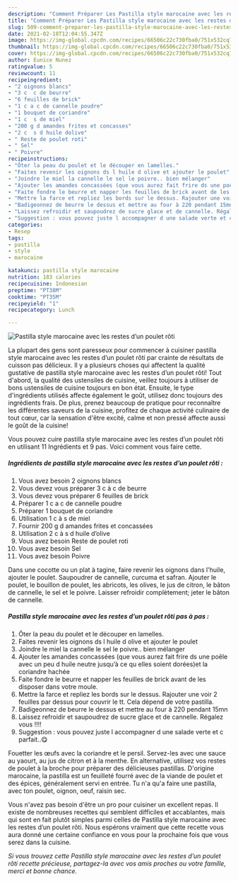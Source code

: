 ```yaml
---
description: "Comment Préparer Les Pastilla style marocaine avec les restes d’un poulet rôti"
title: "Comment Préparer Les Pastilla style marocaine avec les restes d’un poulet rôti"
slug: 509-comment-preparer-les-pastilla-style-marocaine-avec-les-restes-dun-poulet-roti
date: 2021-02-18T12:04:55.347Z
image: https://img-global.cpcdn.com/recipes/66506c22c730fba0/751x532cq70/pastilla-style-marocaine-avec-les-restes-dun-poulet-roti-photo-principale-de-la-recette.jpg
thumbnail: https://img-global.cpcdn.com/recipes/66506c22c730fba0/751x532cq70/pastilla-style-marocaine-avec-les-restes-dun-poulet-roti-photo-principale-de-la-recette.jpg
cover: https://img-global.cpcdn.com/recipes/66506c22c730fba0/751x532cq70/pastilla-style-marocaine-avec-les-restes-dun-poulet-roti-photo-principale-de-la-recette.jpg
author: Eunice Nunez
ratingvalue: 5
reviewcount: 11
recipeingredient:
- "2 oignons blancs"
- "3 c  c de beurre"
- "6 feuilles de brick"
- "1 c a c de cannelle poudre"
- "1 bouquet de coriandre"
- "1 c  s de miel"
- "200 g d amandes frites et concasses"
- "2 c  s d huile dolive"
- " Reste de poulet roti"
- " Sel"
- " Poivre"
recipeinstructions:
- "Ôter la peau du poulet et le découper en lamelles."
- "Faites revenir les oignons ds l huile d olive et ajouter le poulet"
- "Joindre le miel la cannelle le sel le poivre.. bien mélanger"
- "Ajouter les amandes concassées (que vous aurez fait frire ds une poêle avec un peu d huile neutre jusqu’à ce qu elles soient dorées)et la coriandre hachée"
- "Faite fondre le beurre et napper les feuilles de brick avant de les disposer dans votre moule."
- "Mettre la farce et repliez les bords sur le dessus. Rajouter une voir 2 feuilles par dessus pour couvrir le tt. Cela dépend de votre pastilla."
- "Badigeonnez de beurre le dessus et mettre au four à 220 pendant 15mn"
- "Laissez refroidir et saupoudrez de sucre glace et de cannelle. Régalez vous !!!!"
- "Suggestion : vous pouvez juste l accompagner d une salade verte et c parfait..😋"
categories:
- Resep
tags:
- pastilla
- style
- marocaine

katakunci: pastilla style marocaine 
nutrition: 183 calories
recipecuisine: Indonesian
preptime: "PT38M"
cooktime: "PT35M"
recipeyield: "1"
recipecategory: Lunch

---
```



![Pastilla style marocaine avec les restes d’un poulet rôti](https://img-global.cpcdn.com/recipes/66506c22c730fba0/751x532cq70/pastilla-style-marocaine-avec-les-restes-dun-poulet-roti-photo-principale-de-la-recette.jpg)

La plupart des gens sont paresseux pour commencer à cuisiner pastilla style marocaine avec les restes d’un poulet rôti par crainte de résultats de cuisson pas délicieux. Il y a plusieurs choses qui affectent la qualité gustative de pastilla style marocaine avec les restes d’un poulet rôti! Tout d'abord, la qualité des ustensiles de cuisine, veillez toujours à utiliser de bons ustensiles de cuisine toujours en bon état. Ensuite, le type d'ingrédients utilisés affecte également le goût, utilisez donc toujours des ingrédients frais. De plus, prenez beaucoup de pratique pour reconnaître les différentes saveurs de la cuisine, profitez de chaque activité culinaire de tout cœur, car la sensation d'être excité, calme et non pressé affecte aussi le goût de la cuisine!

<!--inarticleads1-->

Vous pouvez cuire pastilla style marocaine avec les restes d’un poulet rôti en utilisant 11 Ingrédients et 9 pas. Voici comment vous faire cette.

##### Ingrédients de pastilla style marocaine avec les restes d’un poulet rôti :

1. Vous avez besoin 2 oignons blancs
1. Vous devez vous préparer 3 c à c de beurre
1. Vous devez vous préparer 6 feuilles de brick
1. Préparer 1 c a c de cannelle poudre
1. Préparer 1 bouquet de coriandre
1. Utilisation 1 c à s de miel
1. Fournir 200 g d amandes frites et concassées
1. Utilisation 2 c à s d huile d’olive
1. Vous avez besoin  Reste de poulet roti
1. Vous avez besoin  Sel
1. Vous avez besoin  Poivre


Dans une cocotte ou un plat à tagine, faire revenir les oignons dans l&#39;huile, ajouter le poulet. Saupoudrer de cannelle, curcuma et safran. Ajouter le poulet, le bouillon de poulet, les abricots, les olives, le jus de citron, le bâton de cannelle, le sel et le poivre. Laisser refroidir complètement; jeter le bâton de cannelle. 

<!--inarticleads2-->

##### Pastilla style marocaine avec les restes d’un poulet rôti pas à pas :

1. Ôter la peau du poulet et le découper en lamelles.
1. Faites revenir les oignons ds l huile d olive et ajouter le poulet
1. Joindre le miel la cannelle le sel le poivre.. bien mélanger
1. Ajouter les amandes concassées (que vous aurez fait frire ds une poêle avec un peu d huile neutre jusqu’à ce qu elles soient dorées)et la coriandre hachée
1. Faite fondre le beurre et napper les feuilles de brick avant de les disposer dans votre moule.
1. Mettre la farce et repliez les bords sur le dessus. Rajouter une voir 2 feuilles par dessus pour couvrir le tt. Cela dépend de votre pastilla.
1. Badigeonnez de beurre le dessus et mettre au four à 220 pendant 15mn
1. Laissez refroidir et saupoudrez de sucre glace et de cannelle. Régalez vous !!!!
1. Suggestion : vous pouvez juste l accompagner d une salade verte et c parfait..😋


Fouetter les œufs avec la coriandre et le persil. Servez-les avec une sauce au yaourt, au jus de citron et à la menthe. En alternative, utilisez vos restes de poulet à la broche pour préparer des délicieuses pastillas. D&#39;origine marocaine, la pastilla est un feuilleté fourré avec de la viande de poulet et des épices, généralement servi en entrée. Tu n&#39;a qu&#39;a faire une pastilla, avec ton poulet, oignon, oeuf, raisin sec. 

<!--inarticleads1-->

<p>
Vous n'avez pas besoin d'être un pro pour cuisiner un excellent repas. Il existe de nombreuses recettes qui semblent difficiles et accablantes, mais qui sont en fait plutôt simples parmi celles de Pastilla style marocaine avec les restes d’un poulet rôti. Nous espérons vraiment que cette recette vous aura donné une certaine confiance en vous pour la prochaine fois que vous serez dans la cuisine.
</p>

<p>
<i>Si vous trouvez cette Pastilla style marocaine avec les restes d’un poulet rôti recette précieuse, partagez-la avec vos amis proches ou votre famille, merci et bonne chance.</i>
</p>
